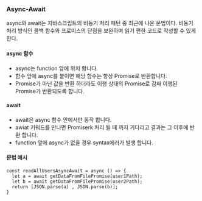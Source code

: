 ### Async-Await 
async와 await는 자바스크립트의 비동기 처리 패턴 중 최근에 나온 문법이다.
비동기 처리 방식인 콜백 함수와 프로미스의 단점을 보완하며 
읽기 편한 코드로 작성할 수 있게 한다.

#### async 함수
- async는 function 앞에 위치 합니다.
- 함수 앞에 async를 붙이면 해당 함수는 항상 Promise로 반환합니다.
- Promise가 아닌 값을 반환 하더라도 이행 상태의 Promise로 감싸 이행된 Promise가 반환되도록 합니다.

#### await 
- await은 async 함수 안에서만 동작 합니다.
- awiat 키워드를 만나면 Promiserk 처리 될 때 까지 기다리고 결과는 그 이후에 반환 합니다.
- function 앞에 async가 없을 경우 syntax에러가 발생 합니다.


#### 문법 예시 
```
const readAllUsersAsyncAwait = async () => {
  let a = await getDataFromFilePromise(user1Path);
  let b = await getDataFromFilePromise(user2Path);
  return [JSON.parse(a) , JSON.parse(b)];
}

```